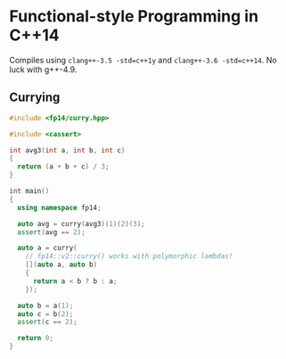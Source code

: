 Functional-style Programming in C++14
====

Compiles using `clang++-3.5 -std=c++1y` and `clang++-3.6 -std=c++14`. No luck with g++-4.9.

Currying
----

```c++
#include <fp14/curry.hpp>

#include <cassert>

int avg3(int a, int b, int c)
{
  return (a + b + c) / 3;
}

int main()
{
  using namespace fp14;

  auto avg = curry(avg3)(1)(2)(3);
  assert(avg == 2);

  auto a = curry(
    // fp14::v2::curry() works with polymorphic lambdas!
    [](auto a, auto b)
    {
      return a < b ? b : a;
    });

  auto b = a(1);
  auto c = b(2);
  assert(c == 2);

  return 0;
}
```


